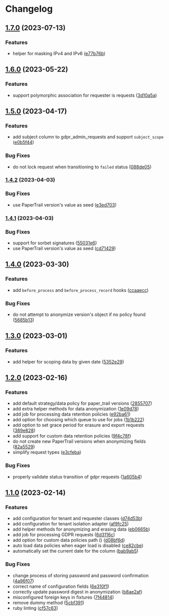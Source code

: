 # Changelog

## [1.7.0](https://www.github.com/Colex/gdpr_admin/compare/v1.6.0...v1.7.0) (2023-07-13)


### Features

* helper for masking IPv4 and IPv6 ([e77b76b](https://www.github.com/Colex/gdpr_admin/commit/e77b76be1395b32b39d0dda8e3a2ac1c08bbc6f1))

## [1.6.0](https://www.github.com/Colex/gdpr_admin/compare/v1.5.0...v1.6.0) (2023-05-22)


### Features

* support polymorphic association for requester is requests ([3d10a5a](https://www.github.com/Colex/gdpr_admin/commit/3d10a5a0aa02f1873cbeaa58644e17f236992b7f))

## [1.5.0](https://www.github.com/Colex/gdpr_admin/compare/v1.4.2...v1.5.0) (2023-04-17)


### Features

* add subject column to gdpr_admin_requests and support `subject_scope` ([e0b5f44](https://www.github.com/Colex/gdpr_admin/commit/e0b5f449781f0db35fa5d7f9dffc218958b28b6e))


### Bug Fixes

* do not lock request when transitioning to `failed` status ([088de05](https://www.github.com/Colex/gdpr_admin/commit/088de05d4b438dd526eae7f57de9c7e92cb8af58))

### [1.4.2](https://www.github.com/Colex/gdpr_admin/compare/v1.4.1...v1.4.2) (2023-04-03)


### Bug Fixes

* use PaperTrail version's value as seed ([e3ed703](https://www.github.com/Colex/gdpr_admin/commit/e3ed70372222b0da183bde68cb2d0eb7e6c684af))

### [1.4.1](https://www.github.com/Colex/gdpr_admin/compare/v1.4.0...v1.4.1) (2023-04-03)


### Bug Fixes

* support for sorbet signatures ([55031e6](https://www.github.com/Colex/gdpr_admin/commit/55031e61afbae03b22d60faaec3e93ded8101065))
* use PaperTrail version's value as seed ([cd71429](https://www.github.com/Colex/gdpr_admin/commit/cd71429261b0c7e0b55b2d03ded82c1cdf89ac72))

## [1.4.0](https://www.github.com/Colex/gdpr_admin/compare/v1.3.0...v1.4.0) (2023-03-30)


### Features

* add `before_process` and `before_process_record` hooks ([ccaaecc](https://www.github.com/Colex/gdpr_admin/commit/ccaaecc845448996835b321fd36f6b611bd7f818))


### Bug Fixes

* do not attempt to anonymize version's object if no policy found ([5685b13](https://www.github.com/Colex/gdpr_admin/commit/5685b138d6f41dffce84be23a62900fba43342ed))

## [1.3.0](https://www.github.com/Colex/gdpr_admin/compare/v1.2.0...v1.3.0) (2023-03-01)


### Features

* add helper for scoping data by given date ([5352e29](https://www.github.com/Colex/gdpr_admin/commit/5352e29e028dd38be8e2c4fe24addcfdf0b8c968))

## [1.2.0](https://www.github.com/Colex/gdpr_admin/compare/v1.1.0...v1.2.0) (2023-02-16)


### Features

* add default strategy/data policy for paper_trail versions ([2855707](https://www.github.com/Colex/gdpr_admin/commit/2855707b140058b4d114b36c39c4cbb2ec74e08a))
* add extra helper methods for data anonymization ([1e09d78](https://www.github.com/Colex/gdpr_admin/commit/1e09d788d8dc9f4b4b4b22189cdc36a8d0444b6e))
* add job for processing data retention policies ([e92ba61](https://www.github.com/Colex/gdpr_admin/commit/e92ba61c5bb9a3e92397ededc94c233ab0dab74c))
* add option for choosing which queue to use for jobs ([1b1b222](https://www.github.com/Colex/gdpr_admin/commit/1b1b22247a6b2166cd400c5e81b0952eaf1438ca))
* add option to set grace period for erasure and export requests ([389e828](https://www.github.com/Colex/gdpr_admin/commit/389e828efd808de8a28e924321cca2564fc59286))
* add support for custom data retention policies ([9f4c78f](https://www.github.com/Colex/gdpr_admin/commit/9f4c78fb7592b7977dddc2d46fadcfeb4966b349))
* do not create new PaperTrail versions when anonymizing fields ([82a5529](https://www.github.com/Colex/gdpr_admin/commit/82a55290b9b0c4b69c41538d76f871699c1bc67f))
* simplify request types ([e3cfeba](https://www.github.com/Colex/gdpr_admin/commit/e3cfeba031ed723342af86d31ce7f5034af5b156))


### Bug Fixes

* properly validate status transition of gdpr requests ([1a605b4](https://www.github.com/Colex/gdpr_admin/commit/1a605b47d8593ee37dc04e65d4c35729866b5c05))

## [1.1.0](https://www.github.com/Colex/gdpr_admin/compare/v1.0.0...v1.1.0) (2023-02-14)


### Features

* add configuration for tenant and requester classes ([d74d53b](https://www.github.com/Colex/gdpr_admin/commit/d74d53b128d73cbba44bc2f2ac3d7c5198030f68))
* add configuration for tenant isolation adapter ([af9fc25](https://www.github.com/Colex/gdpr_admin/commit/af9fc25f8cfa08ccf65fc34a04fcd52cfbe45fed))
* add helper methods for anonymizing and erasing data ([eb0665b](https://www.github.com/Colex/gdpr_admin/commit/eb0665b2e5d5a654517056c51339f71b7ea19b11))
* add job for processing GDPR requests ([6d3116c](https://www.github.com/Colex/gdpr_admin/commit/6d3116c9a965838364cf8654a36c7ce1b66f518b))
* add option for custom data policies path () ([d08bf6d](https://www.github.com/Colex/gdpr_admin/commit/d08bf6d35f333d0f5f06923e49a3cbf5ccca8b89))
* auto load data policies when eager load is disabled ([ce82cbe](https://www.github.com/Colex/gdpr_admin/commit/ce82cbe169876769cc697ae66efed693ea3cbad3))
* automatically set the current date for the  column ([bab9ab5](https://www.github.com/Colex/gdpr_admin/commit/bab9ab58a4bef96c8728d5b5aea8b1bae5ec084a))


### Bug Fixes

* change process of storing password and password confirmation ([4a96f07](https://www.github.com/Colex/gdpr_admin/commit/4a96f07ca606571c290816963480dc5c1fde743e))
* correct name of configuration fields ([6e310f1](https://www.github.com/Colex/gdpr_admin/commit/6e310f15ea832d105dea11617ee5b5353533a785))
* correctly update password digest in anonymization ([b8ae2af](https://www.github.com/Colex/gdpr_admin/commit/b8ae2af843afdec68e7abf7efba8dfee73e83ad2))
* misconfigured foreign keys in fixtures ([7f44814](https://www.github.com/Colex/gdpr_admin/commit/7f448142c58bb8a4c4e609bdd1032aaadb38c383))
* remove dummy  method ([5cbf391](https://www.github.com/Colex/gdpr_admin/commit/5cbf391752151b295ac993b3b79c988d4ccf1de9))
* ruby linting ([cf57c63](https://www.github.com/Colex/gdpr_admin/commit/cf57c6324ca5182dbda91beaccc706f7186a7801))
